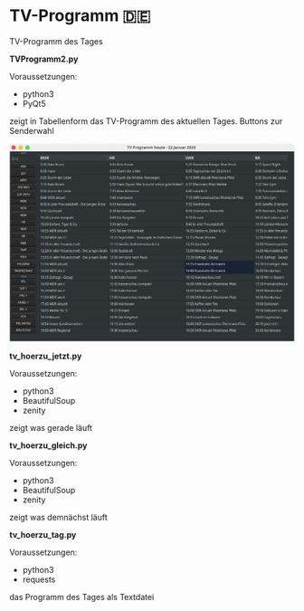 # TV-Programm 🇩🇪
TV-Programm des Tages

__TVProgramm2.py__

Voraussetzungen:
- python3
- PyQt5

zeigt in Tabellenform das TV-Programm des aktuellen Tages.
Buttons zur Senderwahl

![screenshot](https://github.com/Axel-Erfurt/TV-Programm/blob/master/screenshot_tvprogramm2.png)


__tv_hoerzu_jetzt.py__

Voraussetzungen:
- python3
- BeautifulSoup
- zenity

zeigt was gerade läuft

__tv_hoerzu_gleich.py__

Voraussetzungen:
- python3
- BeautifulSoup
- zenity

zeigt was demnächst läuft

__tv_hoerzu_tag.py__

Voraussetzungen:
- python3
- requests

das Programm des Tages als Textdatei
